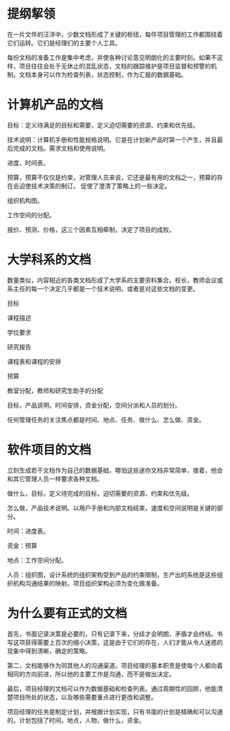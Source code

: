 # 提纲挈领

在一片文件的汪洋中，少数文档形成了关键的枢纽，每件项目管理的工作都围绕着它们运转。它们是经理们的主要个人工具。

每份文档的准备工作是集中考虑，并使各种讨论意见明朗化的主要时刻。如果不这样，项目往往会处于无休止的混乱状态，文档的跟踪维护是项目监督和预警的机制。文档本身可以作为检查列表，状态控制，作为汇报的数据基础。

# 计算机产品的文档

目标：定义待满足的目标和需要，定义迫切需要的资源、约束和优先级。

技术说明：计算机手册和性能规格说明。它是在计划新产品时第一个产生，并且最后完成的文档。需求文档和使用说明。

进度、时间表。

预算，预算不仅仅是约束，对管理人员来说，它还是最有用的文档之一，预算的存在会迫使技术决策的制订。
促使了澄清了策略上的一些决定。

组织机构图。

工作空间的分配。

报价、预测、价格，这三个因素互相牵制，决定了项目的成败。

# 大学科系的文档

数量类似，内容相近的各类文档形成了大学系的主要资料集合。校长，教师会议或系主任的每一个决定几乎都是一个技术说明，或者是对这些文档的变更。

目标

课程描述

学位要求

研究报告

课程表和课程的安排

预算

教室分配，教师和研究生助手的分配

目标，产品说明，时间安排，资金分配，空间分派和人员的划分。

任何管理任务的关注焦点都是时间、地点、任务、做什么、怎么做、资金。

# 软件项目的文档

立刻生成若干文档作为自己的数据基础，哪怕这些迷你文档非常简单，接着，他会和其它管理人员一样要求各种文档。

做什么，目标，定义待完成的目标，迫切需要的资源、约束和优先级。

怎么做，产品技术说明。以用户手册和内部文档结束，速度和空间说明是关键的部分。

时间：进度表。

资金：预算

地点：工作空间分配。

人员：组织图，设计系统的组织架构受到产品的约束限制，生产出的系统是这些组织机构沟通结果的映射。项目组织架构必须为变化做准备。

# 为什么要有正式的文档

首先，书面记录决策是必要的，只有记录下来，分歧才会明朗，矛盾才会终结。书写这项获得需要上百次的细小决策，这是由于它们的存在，人们才能从令人迷惑的现象中得到清晰，确定的策略。

第二，文档能够作为同其他人的沟通渠道。项目经理的基本职责是使每个人都向着相同的方向前进，所以他的主要工作是沟通，而不是做出决定。

最后，项目经理的文档可以作为数据基础和检查列表。通过周期性的回顾，他能清楚项目所处的状态，以及哪些需要重点进行更改和调整。

项目经理的任务是制定计划，并根据计划实现，只有书面的计划是精确和可以沟通的。计划包括了时间，地点，人物，做什么，资金。
